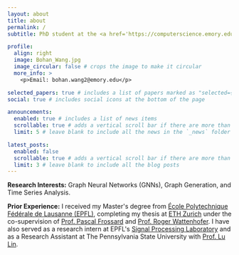 ```yaml
---
layout: about
title: about
permalink: /
subtitle: PhD student at the <a href='https://computerscience.emory.edu/index.html'>Computer Science Department, Emory University</a>, supervised by <a href='https://www.cs.emory.edu/~wjin30//lab/'>Prof. Wei Jin</a>

profile:
  align: right
  image: Bohan_Wang.jpg
  image_circular: false # crops the image to make it circular
  more_info: >
    <p>Email: bohan.wang2@emory.edu</p>

selected_papers: true # includes a list of papers marked as "selected={true}"
social: true # includes social icons at the bottom of the page

announcements:
  enabled: true # includes a list of news items
  scrollable: true # adds a vertical scroll bar if there are more than 3 news items
  limit: 5 # leave blank to include all the news in the `_news` folder

latest_posts:
  enabled: false
  scrollable: true # adds a vertical scroll bar if there are more than 3 new posts items
  limit: 3 # leave blank to include all the blog posts
---
```


**Research Interests:** Graph Neural Networks (GNNs), Graph Generation, and Time Series Analysis.

**Prior Experience:** I received my Master's degree from [École Polytechnique Fédérale de Lausanne (EPFL)](https://www.epfl.ch/en/), completing my thesis at [ETH Zurich](https://ethz.ch/en.html) under the co-supervision of [Prof. Pascal Frossard](https://people.epfl.ch/pascal.frossard) and [Prof. Roger Wattenhofer](https://disco.ethz.ch/members/wroger). I have also served as a research intern at EPFL's [Signal Processing Laboratory](https://www.epfl.ch/labs/lts4/) and as a Research Assistant at The Pennsylvania State University with [Prof. Lu Lin](https://louise-lulin.github.io/).


<!-- Write your biography here. Tell the world about yourself. Link to your favorite [subreddit](http://reddit.com). You can put a picture in, too. The code is already in, just name your picture `prof_pic.jpg` and put it in the `img/` folder.

Put your address / P.O. box / other info right below your picture. You can also disable any of these elements by editing `profile` property of the YAML header of your `_pages/about.md`. Edit `_bibliography/papers.bib` and Jekyll will render your [publications page](/al-folio/publications/) automatically.

Link to your social media connections, too. This theme is set up to use [Font Awesome icons](https://fontawesome.com/) and [Academicons](https://jpswalsh.github.io/academicons/), like the ones below. Add your Facebook, Twitter, LinkedIn, Google Scholar, or just disable all of them. -->
